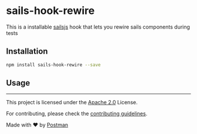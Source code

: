 # sails-hook-rewire

This is a installable [sailsjs](http://sailsjs.org/) hook that lets you rewire sails components during tests

## Installation

```bash
npm install sails-hook-rewire --save
```

## Usage


---
This project is licensed under the [Apache 2.0](LICENSE.md) License.

For contributing, please check the [contributing guidelines](CONTRIBUTING.md).

Made with :heart: by [Postman](https://getpostman.com)

